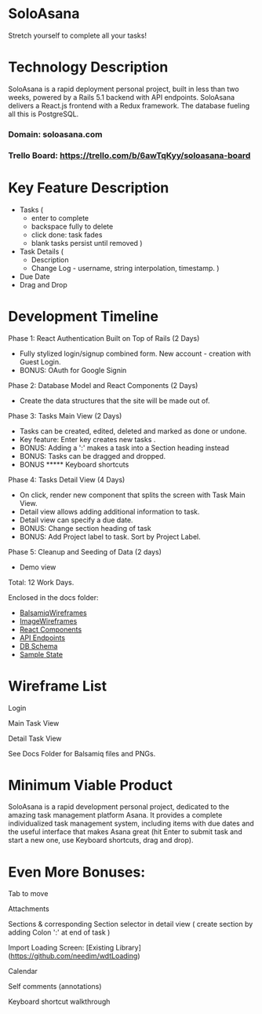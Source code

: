 # SoloAsana
Stretch yourself to complete all your tasks!

# Technology Description
SoloAsana is a rapid deployment personal project, built in less than two weeks, powered by a Rails 5.1 backend with API endpoints.
SoloAsana delivers a React.js frontend with a Redux framework.
The database fueling all this is PostgreSQL.

### Domain: soloasana.com
### Trello Board: https://trello.com/b/6awTqKyy/soloasana-board

# Key Feature Description
* Tasks (
  - enter to complete
  - backspace fully to delete
  - click done: task fades
  - blank tasks persist until removed
  )
* Task Details (
  - Description
  - Change Log - username, string interpolation, timestamp.
  )
* Due Date
* Drag and Drop

# Development Timeline

Phase 1: React Authentication Built on Top of Rails (2 Days)

- Fully stylized login/signup combined form. New account - creation with Guest Login.
- BONUS: OAuth for Google Signin

Phase 2: Database Model and React Components (2 Days)
- Create the data structures that the site will be made out of.

Phase 3: Tasks Main View (2 Days)
- Tasks can be created, edited, deleted and marked as done or undone.
- Key feature: Enter key creates new tasks .
- BONUS: Adding a ':' makes a task into a Section heading instead
- BONUS: Tasks can be dragged and dropped.
- BONUS ***** Keyboard shortcuts

Phase 4: Tasks Detail View (4 Days)
  - On click, render new component that splits the screen with Task Main View.
  - Detail view allows adding additional information to task.
  - Detail view can specify a due date.
  - BONUS: Change section heading of task
  - BONUS: Add Project label to task. Sort by Project Label.

Phase 5: Cleanup and Seeding of Data (2 days)
- Demo view

Total: 12 Work Days.


Enclosed in the docs folder:

* [BalsamiqWireframes](./BalsamiqWireframes)
* [ImageWireframes](./ImageWireframes)
* [React Components](component-hierarchy.md)
* [API Endpoints](api-endpoints.md)
* [DB Schema](schema.md)
* [Sample State](sample-state.md)


# Wireframe List

Login

Main Task View

Detail Task View

See Docs Folder for Balsamiq files and PNGs.


# Minimum Viable Product

SoloAsana is a rapid development personal project, dedicated to the amazing task management platform Asana. It provides a complete individualized task management system, including items with due dates and the useful interface that makes Asana great (hit Enter to submit task and start a new one, use Keyboard shortcuts, drag and drop).

# Even More Bonuses:
Tab to move

Attachments

Sections & corresponding Section selector in detail view (
  create section by adding Colon ':' at end of task
  )

Import Loading Screen: [Existing Library] (https://github.com/needim/wdtLoading)

Calendar

Self comments (annotations)

Keyboard shortcut walkthrough
